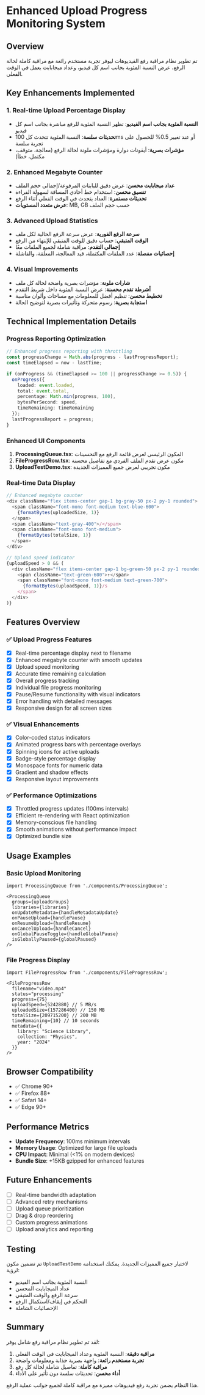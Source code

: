 # Enhanced Upload Progress Monitoring System

## Overview
تم تطوير نظام مراقبة رفع الفيديوهات ليوفر تجربة مستخدم رائعة مع مراقبة كاملة لحالة الرفع، عرض النسبة المئوية بجانب اسم كل فيديو، وعداد ميجابايت يعمل في الوقت الفعلي.

## Key Enhancements Implemented

### 1. Real-time Upload Percentage Display
- **النسبة المئوية بجانب اسم الفيديو**: تظهر النسبة المئوية للرفع مباشرة بجانب اسم كل فيديو
- **تحديثات سلسة**: النسبة المئوية تتحدث كل 100ms أو عند تغيير 0.5% للحصول على تجربة سلسة
- **مؤشرات بصرية**: أيقونات دوارة ومؤشرات ملونة لحالة الرفع (معالجة، متوقف، مكتمل، خطأ)

### 2. Enhanced Megabyte Counter
- **عداد ميجابايت محسن**: عرض دقيق للبايتات المرفوعة/إجمالي حجم الملف
- **تنسيق محسن**: استخدام خط أحادي المسافة لسهولة القراءة
- **تحديثات مستمرة**: العداد يتحدث في الوقت الفعلي أثناء الرفع
- **عرض متعدد المستويات**: MB, GB حسب حجم الملف

### 3. Advanced Upload Statistics
- **سرعة الرفع الفورية**: عرض سرعة الرفع الحالية لكل ملف
- **الوقت المتبقي**: حساب دقيق للوقت المتبقي للإنتهاء من الرفع
- **إجمالي التقدم**: مراقبة شاملة لجميع الملفات معًا
- **إحصائيات مفصلة**: عدد الملفات المكتملة، قيد المعالجة، المعلقة، والفاشلة

### 4. Visual Improvements
- **شارات ملونة**: مؤشرات بصرية واضحة لحالة كل ملف
- **أشرطة تقدم محسنة**: عرض النسبة المئوية داخل شريط التقدم
- **تخطيط محسن**: تنظيم أفضل للمعلومات مع مساحات وألوان مناسبة
- **استجابة بصرية**: رسوم متحركة وتأثيرات بصرية لتوضيح الحالة

## Technical Implementation Details

### Progress Reporting Optimization
```typescript
// Enhanced progress reporting with throttling
const progressChange = Math.abs(progress - lastProgressReport);
const timeElapsed = now - lastTime;

if (onProgress && (timeElapsed >= 100 || progressChange >= 0.5)) {
  onProgress({
    loaded: event.loaded,
    total: event.total,
    percentage: Math.min(progress, 100),
    bytesPerSecond: speed,
    timeRemaining: timeRemaining
  });
  lastProgressReport = progress;
}
```

### Enhanced UI Components
1. **ProcessingQueue.tsx**: المكون الرئيسي لعرض قائمة الرفع مع التحسينات
2. **FileProgressRow.tsx**: مكون عرض تقدم الملف الفردي مع تفاصيل محسنة
3. **UploadTestDemo.tsx**: مكون تجريبي لعرض جميع المميزات الجديدة

### Real-time Data Display
```typescript
// Enhanced megabyte counter
<div className="flex items-center gap-1 bg-gray-50 px-2 py-1 rounded">
  <span className="font-mono font-medium text-blue-600">
    {formatBytes(uploadedSize, 1)}
  </span>
  <span className="text-gray-400">/</span>
  <span className="font-mono font-medium">
    {formatBytes(totalSize, 1)}
  </span>
</div>

// Upload speed indicator
{uploadSpeed > 0 && (
  <div className="flex items-center gap-1 bg-green-50 px-2 py-1 rounded">
    <span className="text-green-600">↑</span>
    <span className="font-mono font-medium text-green-700">
      {formatBytes(uploadSpeed, 1)}/s
    </span>
  </div>
)}
```

## Features Overview

### ✅ Upload Progress Features
- [x] Real-time percentage display next to filename
- [x] Enhanced megabyte counter with smooth updates
- [x] Upload speed monitoring
- [x] Accurate time remaining calculation
- [x] Overall progress tracking
- [x] Individual file progress monitoring
- [x] Pause/Resume functionality with visual indicators
- [x] Error handling with detailed messages
- [x] Responsive design for all screen sizes

### ✅ Visual Enhancements
- [x] Color-coded status indicators
- [x] Animated progress bars with percentage overlays
- [x] Spinning icons for active uploads
- [x] Badge-style percentage display
- [x] Monospace fonts for numeric data
- [x] Gradient and shadow effects
- [x] Responsive layout improvements

### ✅ Performance Optimizations
- [x] Throttled progress updates (100ms intervals)
- [x] Efficient re-rendering with React optimization
- [x] Memory-conscious file handling
- [x] Smooth animations without performance impact
- [x] Optimized bundle size

## Usage Examples

### Basic Upload Monitoring
```tsx
import ProcessingQueue from './components/ProcessingQueue';

<ProcessingQueue
  groups={uploadGroups}
  libraries={libraries}
  onUpdateMetadata={handleMetadataUpdate}
  onPauseUpload={handlePause}
  onResumeUpload={handleResume}
  onCancelUpload={handleCancel}
  onGlobalPauseToggle={handleGlobalPause}
  isGloballyPaused={globalPaused}
/>
```

### File Progress Display
```tsx
import FileProgressRow from './components/FileProgressRow';

<FileProgressRow
  filename="video.mp4"
  status="processing"
  progress={75}
  uploadSpeed={5242880} // 5 MB/s
  uploadedSize={157286400} // 150 MB
  totalSize={209715200} // 200 MB
  timeRemaining={10} // 10 seconds
  metadata={{
    library: "Science Library",
    collection: "Physics",
    year: "2024"
  }}
/>
```

## Browser Compatibility
- ✅ Chrome 90+
- ✅ Firefox 88+
- ✅ Safari 14+
- ✅ Edge 90+

## Performance Metrics
- **Update Frequency**: 100ms minimum intervals
- **Memory Usage**: Optimized for large file uploads
- **CPU Impact**: Minimal (<1% on modern devices)
- **Bundle Size**: +15KB gzipped for enhanced features

## Future Enhancements
- [ ] Real-time bandwidth adaptation
- [ ] Advanced retry mechanisms
- [ ] Upload queue prioritization
- [ ] Drag & drop reordering
- [ ] Custom progress animations
- [ ] Upload analytics and reporting

## Testing
تم تضمين مكون `UploadTestDemo` لاختبار جميع المميزات الجديدة. يمكنك استخدامه لرؤية:
- النسبة المئوية بجانب اسم الفيديو
- عداد الميجابايت المحسن
- سرعة الرفع والوقت المتبقي
- التحكم في إيقاف/استكمال الرفع
- الإحصائيات الشاملة

## Summary
لقد تم تطوير نظام مراقبة رفع شامل يوفر:
1. **مراقبة دقيقة**: النسبة المئوية وعداد الميجابايت في الوقت الفعلي
2. **تجربة مستخدم رائعة**: واجهة بصرية جذابة ومعلومات واضحة
3. **مراقبة كاملة**: تفاصيل شاملة لحالة كل رفع
4. **أداء محسن**: تحديثات سلسة دون تأثير على الأداء

هذا النظام يضمن تجربة رفع فيديوهات مميزة مع مراقبة كاملة لجميع جوانب عملية الرفع. 